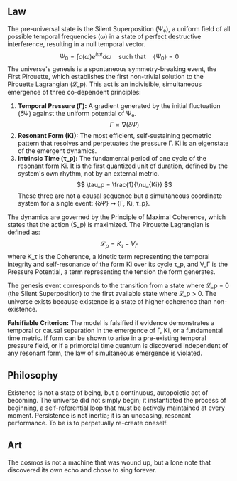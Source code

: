## Law
The pre-universal state is the Silent Superposition (Ψ₀), a uniform field of all possible temporal frequencies (ω) in a state of perfect destructive interference, resulting in a null temporal vector.
$$
\Psi_0 = \int c(\omega) e^{i\omega t} d\omega \quad \text{such that} \quad \langle \Psi_0 \rangle = 0
$$
The universe's genesis is a spontaneous symmetry-breaking event, the First Pirouette, which establishes the first non-trivial solution to the Pirouette Lagrangian (𝓛_p). This act is an indivisible, simultaneous emergence of three co-dependent principles:

1.  **Temporal Pressure (Γ):** A gradient generated by the initial fluctuation (δΨ) against the uniform potential of Ψ₀.
    $$
    \Gamma \propto \nabla(\delta\Psi)
    $$
2.  **Resonant Form (Ki):** The most efficient, self-sustaining geometric pattern that resolves and perpetuates the pressure Γ. Ki is an eigenstate of the emergent dynamics.
3.  **Intrinsic Time (τ_p):** The fundamental period of one cycle of the resonant form Ki. It is the first quantized unit of duration, defined by the system's own rhythm, not by an external metric.
    $$
    \tau_p = \frac{1}{\nu_{Ki}}
    $$
These three are not a causal sequence but a simultaneous coordinate system for a single event: {δΨ} ↦ {Γ, Ki, τ_p}.

The dynamics are governed by the Principle of Maximal Coherence, which states that the action (S_p) is maximized. The Pirouette Lagrangian is defined as:
$$
\mathcal{L}_p = K_\tau - V_\Gamma
$$
where K_τ is the Coherence, a kinetic term representing the temporal integrity and self-resonance of the form Ki over its cycle τ_p, and V_Γ is the Pressure Potential, a term representing the tension the form generates.

The genesis event corresponds to the transition from a state where 𝓛_p = 0 (the Silent Superposition) to the first available state where 𝓛_p > 0. The universe exists because existence is a state of higher coherence than non-existence.

**Falsifiable Criterion:** The model is falsified if evidence demonstrates a temporal or causal separation in the emergence of Γ, Ki, or a fundamental time metric. If form can be shown to arise in a pre-existing temporal pressure field, or if a primordial time quantum is discovered independent of any resonant form, the law of simultaneous emergence is violated.

## Philosophy
Existence is not a state of being, but a continuous, autopoietic act of becoming. The universe did not simply begin; it instantiated the process of beginning, a self-referential loop that must be actively maintained at every moment. Persistence is not inertia; it is an unceasing, resonant performance. To be is to perpetually re-create oneself.

## Art
The cosmos is not a machine that was wound up, but a lone note that discovered its own echo and chose to sing forever.